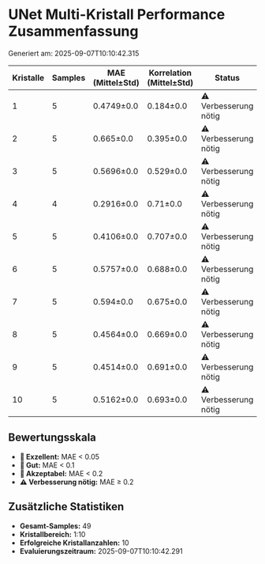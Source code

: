 # UNet Multi-Kristall Performance Zusammenfassung

Generiert am: 2025-09-07T10:10:42.315

| Kristalle | Samples | MAE (Mittel±Std) | Korrelation (Mittel±Std) | Status |
|-----------|---------|------------------|--------------------------|--------|
| 1 | 5 | 0.4749±0.0 | 0.184±0.0 | ⚠️ Verbesserung nötig |
| 2 | 5 | 0.665±0.0 | 0.395±0.0 | ⚠️ Verbesserung nötig |
| 3 | 5 | 0.5696±0.0 | 0.529±0.0 | ⚠️ Verbesserung nötig |
| 4 | 4 | 0.2916±0.0 | 0.71±0.0 | ⚠️ Verbesserung nötig |
| 5 | 5 | 0.4106±0.0 | 0.707±0.0 | ⚠️ Verbesserung nötig |
| 6 | 5 | 0.5757±0.0 | 0.688±0.0 | ⚠️ Verbesserung nötig |
| 7 | 5 | 0.594±0.0 | 0.675±0.0 | ⚠️ Verbesserung nötig |
| 8 | 5 | 0.4564±0.0 | 0.669±0.0 | ⚠️ Verbesserung nötig |
| 9 | 5 | 0.4514±0.0 | 0.691±0.0 | ⚠️ Verbesserung nötig |
| 10 | 5 | 0.5162±0.0 | 0.693±0.0 | ⚠️ Verbesserung nötig |

## Bewertungsskala
- **🥇 Exzellent:** MAE < 0.05
- **🥈 Gut:** MAE < 0.1
- **🥉 Akzeptabel:** MAE < 0.2
- **⚠️ Verbesserung nötig:** MAE ≥ 0.2

## Zusätzliche Statistiken

- **Gesamt-Samples:** 49
- **Kristallbereich:** 1:10
- **Erfolgreiche Kristallanzahlen:** 10
- **Evaluierungszeitraum:** 2025-09-07T10:10:42.291
